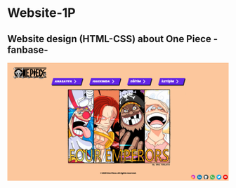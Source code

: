 # Website-1P
## Website design (HTML-CSS) about One Piece -fanbase-
![image](https://github.com/Tryx3N/Website-1P/blob/master/pictures/index.png)



